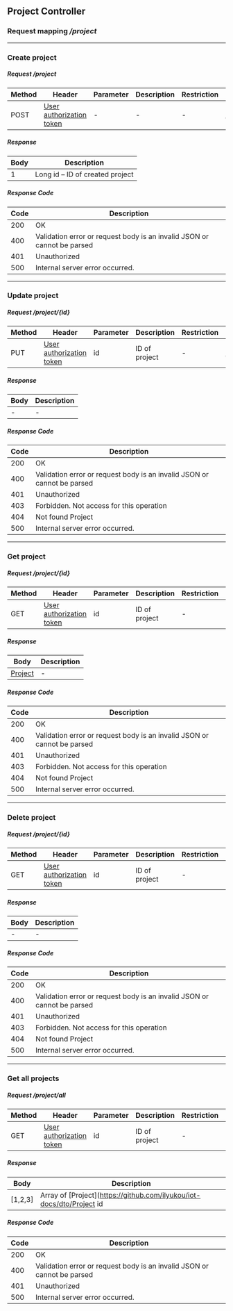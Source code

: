 ## Project Controller
### Request mapping <em>/project</em>

___
### Create project
##### Request /project
Method | Header | Parameter | Description | Restriction | Body | Description | Restriction
------------ | ------------- | ------------- | ------------- | ------------- | ------------- | ------------- | -------------
POST | [User authorization token](https://github.com/ilyukou/iot-docs/dto/AuthenticationUser) |- | - | - | [Project](https://github.com/ilyukou/iot-docs/dto/Project) | - | -

##### Response
Body | Description
------------ | -------------
1 | Long id – ID of created project

##### Response Code
Code | Description
------------ | -------------
200 | OK
400 | Validation error or request body is an invalid JSON or cannot be parsed
401 | Unauthorized
500 | Internal server error occurred.


___
### Update project
##### Request /project/{id}
Method | Header | Parameter | Description | Restriction | Body | Description | Restriction
------------ | ------------- | ------------- | ------------- | ------------- | ------------- | ------------- | -------------
PUT | [User authorization token](https://github.com/ilyukou/iot-docs/dto/AuthenticationUser) | id | ID of project | - | [Project](https://github.com/ilyukou/iot-docs/dto/Project) | - | -

##### Response
Body | Description
------------ | -------------
- | -

##### Response Code
Code | Description
------------ | -------------
200 | OK
400 | Validation error or request body is an invalid JSON or cannot be parsed
401 | Unauthorized
403 | Forbidden. Not access for this operation
404 | Not found Project
500 | Internal server error occurred.

___
### Get project
##### Request /project/{id}
Method | Header | Parameter | Description | Restriction | Body | Description | Restriction
------------ | ------------- | ------------- | ------------- | ------------- | ------------- | ------------- | -------------
GET | [User authorization token](https://github.com/ilyukou/iot-docs/dto/AuthenticationUser) | id | ID of project | - | - | - | -

##### Response
Body | Description
------------ | -------------
[Project](https://github.com/ilyukou/iot-docs/dto/Project) | -

##### Response Code
Code | Description
------------ | -------------
200 | OK
400 | Validation error or request body is an invalid JSON or cannot be parsed
401 | Unauthorized
403 | Forbidden. Not access for this operation
404 | Not found Project
500 | Internal server error occurred.

___
### Delete project
##### Request /project/{id}
Method | Header | Parameter | Description | Restriction | Body | Description | Restriction
------------ | ------------- | ------------- | ------------- | ------------- | ------------- | ------------- | -------------
GET | [User authorization token](https://github.com/ilyukou/iot-docs/dto/AuthenticationUser) | id | ID of project | - | - | - | -

##### Response
Body | Description
------------ | -------------
- | -

##### Response Code
Code | Description
------------ | -------------
200 | OK
400 | Validation error or request body is an invalid JSON or cannot be parsed
401 | Unauthorized
403 | Forbidden. Not access for this operation
404 | Not found Project
500 | Internal server error occurred.

___
### Get all projects
##### Request /project/all
Method | Header | Parameter | Description | Restriction | Body | Description | Restriction
------------ | ------------- | ------------- | ------------- | ------------- | ------------- | ------------- | -------------
GET | [User authorization token](https://github.com/ilyukou/iot-docs/dto/AuthenticationUser) | id | ID of project | - | - | - | -

##### Response
Body | Description
------------ | -------------
[1,2,3] | Array of [Project](https://github.com/ilyukou/iot-docs/dto/Project id

##### Response Code
Code | Description
------------ | -------------
200 | OK
400 | Validation error or request body is an invalid JSON or cannot be parsed
401 | Unauthorized
500 | Internal server error occurred.
